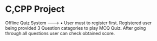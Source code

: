 # C,CPP Project
Offline Quiz System --->
• User must to register first. Registered user being provided 3 Question catagories to play MCQ Quiz. 
  After going through all questions user can check obtained score.


